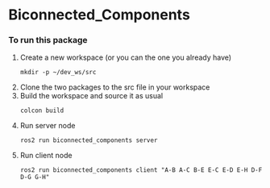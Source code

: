 # Biconnected_Components

### To run this package 
1. Create a new workspace (or you can the one you already have)
    ```
    mkdir -p ~/dev_ws/src
    ```
2. Clone the two packages to the src file in your workspace
3. Build the workspace and source it as usual
    ```
    colcon build
    ```
4. Run server node
    ```
    ros2 run biconnected_components server
    ```
5. Run client node
    ```
    ros2 run biconnected_components client "A-B A-C B-E E-C E-D E-H D-F D-G G-H"
    ```
